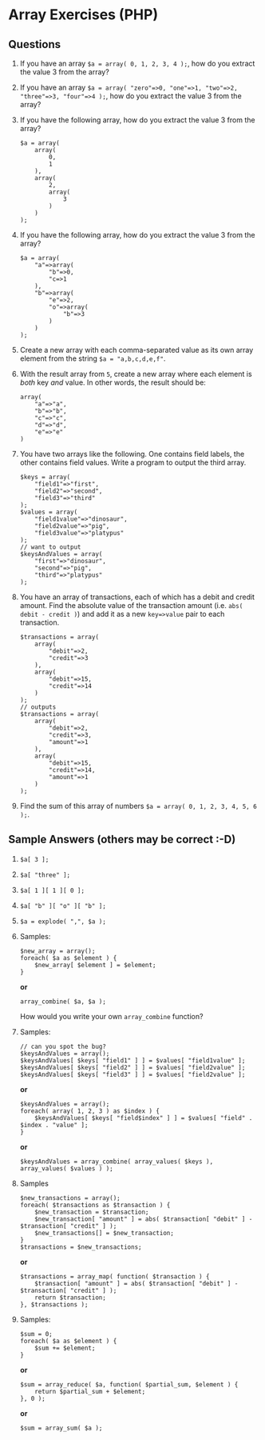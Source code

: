 # Array Exercises (PHP)

## Questions

1. If you have an array `$a = array( 0, 1, 2, 3, 4 );`, how do you extract the value 3 from the array?

2. If you have an array `$a = array( "zero"=>0, "one"=>1, "two"=>2, "three"=>3, "four"=>4 );`, how do you extract the value 3 from the array?

3. If you have the following array, how do you extract the value 3 from the array?

   ```
   $a = array(
       array(
           0,
           1
       ),
       array(
           2,
           array(
               3
           )
       )
   );
   ```

4. If you have the following array, how do you extract the value 3 from the array?

   ```
   $a = array(
       "a"=>array(
           "b"=>0,
           "c=>1
       ),
       "b"=>array(
           "e"=>2,
           "o"=>array(
               "b"=>3
           )
       )
   );
   ```

5. Create a new array with each comma-separated value as its own array element from the string `$a = "a,b,c,d,e,f"`.

6. With the result array from `5`, create a new array where each element is _both_ key _and_ value. In other words, the result should be:

   ```
   array(
       "a"=>"a",
       "b"=>"b",
       "c"=>"c",
       "d"=>"d",
       "e"=>"e"
   )
   ```

7. You have two arrays like the following. One contains field labels, the other contains field values. Write a program to output the third array.

   ```
   $keys = array(
       "field1"=>"first",
       "field2"=>"second",
       "field3"=>"third"
   );
   $values = array(
       "field1value"=>"dinosaur",
       "field2value"=>"pig",
       "field3value"=>"platypus"
   );
   // want to output
   $keysAndValues = array(
       "first"=>"dinosaur",
       "second"=>"pig",
       "third"=>"platypus"
   );
   ```

8. You have an array of transactions, each of which has a debit and credit amount. Find the absolute value of the transaction amount (i.e. `abs( debit - credit )`) and add it as a new `key=>value` pair to each transaction.

   ```
   $transactions = array(
       array(
           "debit"=>2,
           "credit"=>3
       ),
       array(
           "debit"=>15,
           "credit"=>14
       )
   );
   // outputs
   $transactions = array(
       array(
           "debit"=>2,
           "credit"=>3,
           "amount"=>1
       ),
       array(
           "debit"=>15,
           "credit"=>14,
           "amount"=>1
       )
   );
   ```

9. Find the sum of this array of numbers `$a = array( 0, 1, 2, 3, 4, 5, 6 );`.

## Sample Answers (others may be correct :-D)

1. `$a[ 3 ];`

2. `$a[ "three" ];`

3. `$a[ 1 ][ 1 ][ 0 ];`

4. `$a[ "b" ][ "o" ][ "b" ];`

5. `$a = explode( ",", $a );`

6. Samples:

   ```
   $new_array = array();
   foreach( $a as $element ) {
       $new_array[ $element ] = $element;
   }
   ```

   **or**

   `array_combine( $a, $a );`

   How would you write your own `array_combine` function?

7. Samples:

   ```
   // can you spot the bug?
   $keysAndValues = array();
   $keysAndValues[ $keys[ "field1" ] ] = $values[ "field1value" ];
   $keysAndValues[ $keys[ "field2" ] ] = $values[ "field2value" ];
   $keysAndValues[ $keys[ "field3" ] ] = $values[ "field2value" ];
   ```

   **or**

   ```
   $keysAndValues = array();
   foreach( array( 1, 2, 3 ) as $index ) {
       $keysAndValues[ $keys[ "field$index" ] ] = $values[ "field" . $index . "value" ];
   }
   ```

   **or**

   ```
   $keysAndValues = array_combine( array_values( $keys ), array_values( $values ) );
   ```

8. Samples

   ```
   $new_transactions = array();
   foreach( $transactions as $transaction ) {
       $new_transaction = $transaction;
       $new_transaction[ "amount" ] = abs( $transaction[ "debit" ] - $transaction[ "credit" ] );
       $new_transactions[] = $new_transaction;
   }
   $transactions = $new_transactions;
   ```

   **or**

   ```
   $transactions = array_map( function( $transaction ) {
       $transaction[ "amount" ] = abs( $transaction[ "debit" ] - $transaction[ "credit" ] );
       return $transaction;
   }, $transactions );
   ```

9. Samples:

   ```
   $sum = 0;
   foreach( $a as $element ) {
       $sum += $element;
   }
   ```

   **or**

   ```
   $sum = array_reduce( $a, function( $partial_sum, $element ) {
       return $partial_sum + $element;
   }, 0 );
   ```

   **or**

   ```
   $sum = array_sum( $a );
   ```
